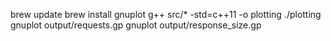 brew update
brew install gnuplot
g++ src/* -std=c++11 -o plotting
./plotting
gnuplot output/requests.gp
gnuplot output/response_size.gp
